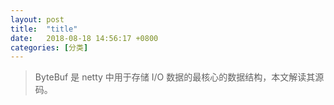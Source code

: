 ```yaml
---
layout: post
title:  "title"
date:   2018-08-18 14:56:17 +0800
categories: [分类]
---
```


>ByteBuf 是 netty 中用于存储 I/O 数据的最核心的数据结构，本文解读其源码。
